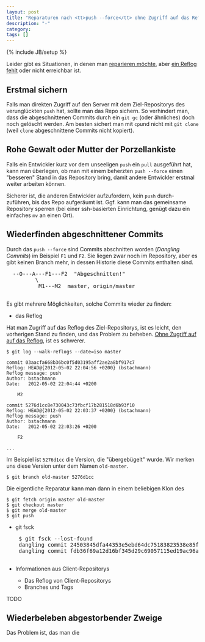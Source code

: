 ```yaml
---
layout: post
title: "Reparaturen nach <tt>push --force</tt> ohne Zugriff auf das Reflog"
description: "-"
category: 
tags: []
---
```

{% include JB/setup %}

Leider gibt es Situationen, in denen man
[reparieren möchte](/2012/04/28/oops-push-mit---force-in-git),
aber [ein Reflog fehlt](/2012/05/09/reflog-fuer-bare-repositorys-in-git-einrichten)
oder nicht erreichbar ist.

Erstmal sichern
---------------

Falls man direkten Zugriff auf den Server mit dem  Ziel-Repositorys 
des verunglückten `push` hat, sollte man das Repo sichern. 
So verhindert man, dass die abgeschnittenen Commits durch
ein `git gc` (oder ähnliches) doch noch gelöscht werden.
Am besten sichert man mit `cp`und nicht mit `git clone`
(weil `clone` abgeschnittene Commits nicht kopiert).

Rohe Gewalt oder Mutter der Porzellankiste
------------------------------------------

Falls ein Entwickler kurz vor dem unseeligen `push` ein `pull` ausgeführt hat,
kann man überlegen, ob man mit einem beherzten `push --force` einen
"besseren" Stand in das Repository bring, damit andere Entwickler erstmal 
weiter arbeiten können.

Sicherer ist, die anderen Entwickler aufzufordern, kein `push` durch-
zuführen, bis das Repo aufgeräumt ist. Ggf. kann man das gemeinsame
Repository sperren (bei einer ssh-basierten Einrichtung, genügt dazu
ein einfaches `mv` an einen Ort).

Wiederfinden abgeschnittener Commits
------------------------------------

Durch das `push --force` sind Commits abschnitten worden (*Dangling Commits*)
im Beispiel `F1` und `F2`.
Sie liegen zwar noch im Repository, aber es gibt keinen Branch mehr, in
dessen Historie diese Commits enthalten sind.

  <pre>
  --O---A---F1---F2  "Abgeschnitten!"
         \
          M1---M2  master, origin/master   
  </pre>

Es gibt mehrere Möglichkeiten, solche Commits wieder zu finden:

 * das Reflog

Hat man Zugriff auf das Reflog des Ziel-Repositorys, ist es leicht, den
vorherigen Stand zu finden, und das Problem zu beheben.
[Ohne Zugriff auf auf das Reflog](/2012/05/08/reparaturen-nach-push--force-ohne-zugriff-auf-das-reflog),
ist es schwerer.
  
	$ git log --walk-reflogs --date=iso master

	commit 03aacfa668b36bc0f5d03195aff2ae2a8bf917c7
	Reflog: HEAD@{2012-05-02 22:04:56 +0200} (bstachmann)
	Reflog message: push
	Author: bstachmann
	Date:   2012-05-02 22:04:44 +0200
	
	    M2
	
	commit 5276d1cc8e730043c73fbcf17b281518d6b93f10
	Reflog: HEAD@{2012-05-02 22:03:37 +0200} (bstachmann)
	Reflog message: push
	Author: bstachmann
	Date:   2012-05-02 22:03:26 +0200
	
	    F2

	...

Im Beispiel ist `5276d1cc` die Version, die "übergebügelt"
wurde. Wir merken uns diese Version unter dem Namen 
`old-master`.

    $ git branch old-master 5276d1cc

Die eigentliche Reparatur kann man dann in einem beliebigen
Klon des 
    
    $ git fetch origin master old-master
    $ git checkout master
	$ git merge old-master
	$ git push


 
 * git fsck
 
    <pre>
	$ git fsck --lost-found
	dangling commit 24503845dfa44353e5ebd64dc75183823538e85f
	dangling commit fdb36f69a12d16bf345d29c69057115ed19ac96a
    </pre>
 
 * Informationen aus Client-Repositorys
   * Das Reflog von Client-Repositorys
   * Branches und Tags

  TODO

Wiederbeleben abgestorbender Zweige
-----------------------------------

Das Problem ist, das man die 
